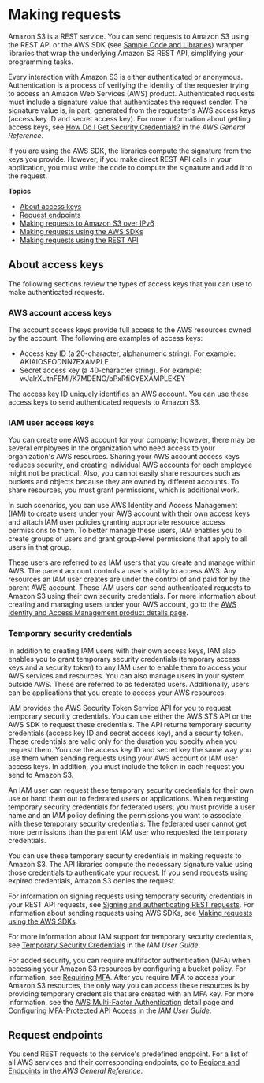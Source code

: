 # Making requests<a name="MakingRequests"></a>

Amazon S3 is a REST service\. You can send requests to Amazon S3 using the REST API or the AWS SDK \(see [Sample Code and Libraries](https://aws.amazon.com/code)\) wrapper libraries that wrap the underlying Amazon S3 REST API, simplifying your programming tasks\. 

Every interaction with Amazon S3 is either authenticated or anonymous\. Authentication is a process of verifying the identity of the requester trying to access an Amazon Web Services \(AWS\) product\. Authenticated requests must include a signature value that authenticates the request sender\. The signature value is, in part, generated from the requester's AWS access keys \(access key ID and secret access key\)\. For more information about getting access keys, see [How Do I Get Security Credentials?](https://docs.aws.amazon.com/general/latest/gr/getting-aws-sec-creds.html) in the *AWS General Reference*\. 

If you are using the AWS SDK, the libraries compute the signature from the keys you provide\. However, if you make direct REST API calls in your application, you must write the code to compute the signature and add it to the request\. 

**Topics**
+ [About access keys](#TypesofSecurityCredentials)
+ [Request endpoints](#RequestEndpoints)
+ [Making requests to Amazon S3 over IPv6](ipv6-access.md)
+ [Making requests using the AWS SDKs](MakingAuthenticatedRequests.md)
+ [Making requests using the REST API](RESTAPI.md)

## About access keys<a name="TypesofSecurityCredentials"></a>

The following sections review the types of access keys that you can use to make authenticated requests\.

### AWS account access keys<a name="requestsUsingAcctCred"></a>

The account access keys provide full access to the AWS resources owned by the account\. The following are examples of access keys:
+ Access key ID \(a 20\-character, alphanumeric string\)\. For example: AKIAIOSFODNN7EXAMPLE
+ Secret access key \(a 40\-character string\)\. For example: wJalrXUtnFEMI/K7MDENG/bPxRfiCYEXAMPLEKEY

The access key ID uniquely identifies an AWS account\. You can use these access keys to send authenticated requests to Amazon S3\. 

### IAM user access keys<a name="requestsUsingIAMUserCred"></a>

You can create one AWS account for your company; however, there may be several employees in the organization who need access to your organization's AWS resources\. Sharing your AWS account access keys reduces security, and creating individual AWS accounts for each employee might not be practical\. Also, you cannot easily share resources such as buckets and objects because they are owned by different accounts\. To share resources, you must grant permissions, which is additional work\.

In such scenarios, you can use AWS Identity and Access Management \(IAM\) to create users under your AWS account with their own access keys and attach IAM user policies granting appropriate resource access permissions to them\. To better manage these users, IAM enables you to create groups of users and grant group\-level permissions that apply to all users in that group\. 

These users are referred to as IAM users that you create and manage within AWS\. The parent account controls a user's ability to access AWS\. Any resources an IAM user creates are under the control of and paid for by the parent AWS account\. These IAM users can send authenticated requests to Amazon S3 using their own security credentials\. For more information about creating and managing users under your AWS account, go to the [AWS Identity and Access Management product details page](https://aws.amazon.com/iam/)\. 

### Temporary security credentials<a name="requestsUsingTempCred"></a>

In addition to creating IAM users with their own access keys, IAM also enables you to grant temporary security credentials \(temporary access keys and a security token\) to any IAM user to enable them to access your AWS services and resources\. You can also manage users in your system outside AWS\. These are referred to as federated users\. Additionally, users can be applications that you create to access your AWS resources\.

IAM provides the AWS Security Token Service API for you to request temporary security credentials\. You can use either the AWS STS API or the AWS SDK to request these credentials\. The API returns temporary security credentials \(access key ID and secret access key\), and a security token\. These credentials are valid only for the duration you specify when you request them\. You use the access key ID and secret key the same way you use them when sending requests using your AWS account or IAM user access keys\. In addition, you must include the token in each request you send to Amazon S3\. 

An IAM user can request these temporary security credentials for their own use or hand them out to federated users or applications\. When requesting temporary security credentials for federated users, you must provide a user name and an IAM policy defining the permissions you want to associate with these temporary security credentials\. The federated user cannot get more permissions than the parent IAM user who requested the temporary credentials\. 

You can use these temporary security credentials in making requests to Amazon S3\. The API libraries compute the necessary signature value using those credentials to authenticate your request\. If you send requests using expired credentials, Amazon S3 denies the request\.

For information on signing requests using temporary security credentials in your REST API requests, see [Signing and authenticating REST requests](RESTAuthentication.md)\. For information about sending requests using AWS SDKs, see [Making requests using the AWS SDKs](MakingAuthenticatedRequests.md)\. 

For more information about IAM support for temporary security credentials, see [Temporary Security Credentials](https://docs.aws.amazon.com/IAM/latest/UserGuide/id_credentials_temp.html) in the *IAM User Guide*\.

For added security, you can require multifactor authentication \(MFA\) when accessing your Amazon S3 resources by configuring a bucket policy\. For information, see [Requiring MFA](example-bucket-policies.md#example-bucket-policies-MFA)\. After you require MFA to access your Amazon S3 resources, the only way you can access these resources is by providing temporary credentials that are created with an MFA key\. For more information, see the [AWS Multi\-Factor Authentication](https://aws.amazon.com/mfa/) detail page and [Configuring MFA\-Protected API Access](https://docs.aws.amazon.com/IAM/latest/UserGuide/id_credentials_mfa_configure-api-require.html) in the *IAM User Guide*\.



## Request endpoints<a name="RequestEndpoints"></a>

You send REST requests to the service's predefined endpoint\. For a list of all AWS services and their corresponding endpoints, go to [Regions and Endpoints](https://docs.aws.amazon.com/general/latest/gr/aws-service-information.html) in the *AWS General Reference*\.